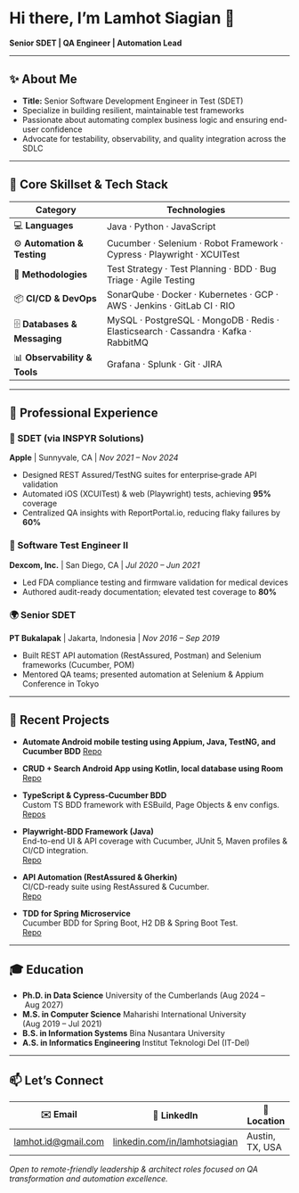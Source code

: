 # Hi there, I’m Lamhot Siagian 👋

**Senior SDET | QA Engineer | Automation Lead**

---

## ✨ About Me
- **Title:** Senior Software Development Engineer in Test (SDET)
- Specialize in building resilient, maintainable test frameworks
- Passionate about automating complex business logic and ensuring end-user confidence
- Advocate for testability, observability, and quality integration across the SDLC

---

## 🚀 Core Skillset & Tech Stack

| **Category**                      | **Technologies**                                                                   |
| --------------------------------- | ---------------------------------------------------------------------------------- |
| 💻 **Languages**                  | Java · Python · JavaScript                                                         |
| ⚙️ **Automation & Testing**       | Cucumber · Selenium · Robot Framework · Cypress · Playwright · XCUITest            |
| 📐 **Methodologies**              | Test Strategy · Test Planning · BDD · Bug Triage · Agile Testing                   |
| 📦 **CI/CD & DevOps**             | SonarQube · Docker · Kubernetes · GCP · AWS · Jenkins · GitLab CI · RIO            |
| 🗄️ **Databases & Messaging**      | MySQL · PostgreSQL · MongoDB · Redis · Elasticsearch · Cassandra · Kafka · RabbitMQ |
| 📊 **Observability & Tools**      | Grafana · Splunk · Git · JIRA                                                       |

---

## 💼 Professional Experience

### 🍎 SDET (via INSPYR Solutions)
**Apple** | Sunnyvale, CA | *Nov 2021 – Nov 2024*
- Designed REST Assured/TestNG suites for enterprise‐grade API validation
- Automated iOS (XCUITest) & web (Playwright) tests, achieving **95%** coverage
- Centralized QA insights with ReportPortal.io, reducing flaky failures by **60%**

### 🔬 Software Test Engineer II
**Dexcom, Inc.** | San Diego, CA | *Jul 2020 – Jun 2021*
- Led FDA compliance testing and firmware validation for medical devices
- Authored audit-ready documentation; elevated test coverage to **80%**

### 🌍 Senior SDET
**PT Bukalapak** | Jakarta, Indonesia | *Nov 2016 – Sep 2019*
- Built REST API automation (RestAssured, Postman) and Selenium frameworks (Cucumber, POM)
- Mentored QA teams; presented automation at Selenium & Appium Conference in Tokyo

---

## 📂 Recent Projects

- **Automate Android mobile testing using Appium, Java, TestNG, and Cucumber BDD** [Repo](https://github.com/LamhotJM/appium-bdd-java)
- **CRUD + Search Android App using Kotlin, local database using Room** [Repo](https://github.com/LamhotJM/crud-notes-kotlin)
- **TypeScript & Cypress‑Cucumber BDD**  
  Custom TS BDD framework with ESBuild, Page Objects & env configs.  
  [Repos](https://github.com/LamhotJM?tab=repositories)

- **Playwright‑BDD Framework (Java)**  
  End-to-end UI & API coverage with Cucumber, JUnit 5, Maven profiles & CI/CD integration.  
  [Repo](https://github.com/LamhotJM/playwright-bdd)

- **API Automation (RestAssured & Gherkin)**  
  CI/CD-ready suite using RestAssured & Cucumber.  
  [Repo](https://github.com/LamhotJM/api-bdd-testing)

- **TDD for Spring Microservice**  
  Cucumber BDD for Spring Boot, H2 DB & Spring Boot Test.  
  [Repo](https://github.com/LamhotJM/integration-test-spring-rest-api)

---

## 🎓 Education

- **Ph.D. in Data Science**  University of the Cumberlands (Aug 2024 – Aug 2027)
- **M.S. in Computer Science**  Maharishi International University (Aug 2019 – Jul 2021)
- **B.S. in Information Systems**  Bina Nusantara University
- **A.S. in Informatics Engineering**  Institut Teknologi Del (IT-Del)

---

## 📫 Let’s Connect

| ✉️ Email                     | 🔗 LinkedIn                                                              | 📍 Location        |
| ---------------------------- | ------------------------------------------------------------------------ | ------------------ |
| lamhot.id@gmail.com          | [linkedin.com/in/lamhotsiagian](https://www.linkedin.com/in/lamhotsiagian/) | Austin, TX, USA    |

*Open to remote-friendly leadership & architect roles focused on QA transformation and automation excellence.*

